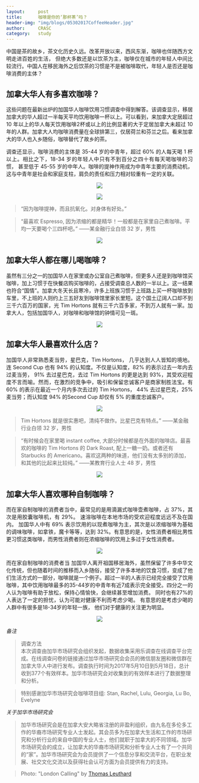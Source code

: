 ```yaml
---
layout: 	post
title:      咖啡是你的‘那杯茶’吗？
header-img:	"img/blogs/05302017CoffeeHeader.jpg"
author:     CRASC
category:	study
---
```

<p align="justify">
中国是茶的故乡，茶文化历史久远。改革开放以来，西风东渐，咖啡也伴随西方文明走进百姓的生活， 但绝大多数还是以饮茶为主，咖啡仅在城市的年轻人中间比较流行。中国人在移民海外之后饮茶的习惯是不是被咖啡取代，年轻人是否还是咖啡消费的主体？
</p>

<!--more-->

## 加拿大华人有多喜欢咖啡？
<p align="justify">
这些问题在最新出炉的加国华人咖啡饮用习惯调查中得到解答。该调查显示，移居加拿大的华人超过一半每天平均饮用咖啡一杯以上。可以看到，来加拿大定居超过 10 年以上的华人每天饮用咖啡2杯或以上的比例显著的大于定居加拿大未超过 10 年的人群。加拿大人均咖啡消费量在全球排第三，仅居荷兰和芬兰之后。看来加拿大的华人也入乡随俗，咖啡替代了故乡的茶。
</p>
<p align="justify"> 
调查还显示，咖啡消费的主体是 35-44 岁的中青年，超过 60% 的人每天喝 1 杯以上。相比之下，18-34 岁的年轻人中只有不到百分之四十有每天喝咖啡的习惯， 甚至低于 45-55 岁的中年人。咖啡的提神作用成为中青年主要的消费动机，这与中青年是社会和家庭支柱，肩负的责任和压力相对较重有一定的关联。
</p>

<p align="center">
  <img src="https://mmbiz.qpic.cn/mmbiz_jpg/bbylg7SuiaLeEo3RDibPX7sz6a9AZjO7yAAvuwHWbiaHq7icNEqmYTKd0RiaesyStlDgKx4OEShqnicW9kniaFlLDpyOA/640?wx_fmt=jpeg&tp=webp&wxfrom=5&wx_lazy=1">
</p>

<p align="center">
  <img src="https://mmbiz.qpic.cn/mmbiz_jpg/bbylg7SuiaLeEo3RDibPX7sz6a9AZjO7yA1icwUiaSouPjHib37O6s63MaaSUIkxn6tbYVWXrg28bkxlv73FcicvX1bA/640?wx_fmt=jpeg&tp=webp&wxfrom=5&wx_lazy=1">
</p>

> “因为咖啡提神，而且抗氧化。对身体有好处。”

> “最喜欢 Espresso, 因为浓缩的都是精华！一般都是在家里自己煮咖啡。平均一天要喝个三四杯吧。”
> ――某金融行业白领 32 岁，男性

<p align="center">
  <img src="https://mmbiz.qpic.cn/mmbiz_jpg/bbylg7SuiaLeEo3RDibPX7sz6a9AZjO7yAia0HKGicrPUGAsEtr7ngzrLVrOQOKrESAYOFRwTYJOxYWNa8iadrgibyog/640?wx_fmt=jpeg&tp=webp&wxfrom=5&wx_lazy=1">
</p>

## 加拿大华人都在哪儿喝咖啡？
<p align="justify"> 
虽然有三分之一的加国华人在家里或办公室自己煮咖啡，但更多人还是到咖啡馆买咖啡，加上习惯于在快餐店购买咖啡的，占接受调查总人数的一半以上。这一结果也符合“国情”。加拿大冬天长且寒冷，许多上班族习惯于上班路上买一杯咖啡放到车里，不上班的人则约上三五好友到咖啡馆里家长里短。这个国土辽阔人口却不到三千六百万的国家，光 Tim Hortons 就有三千六百多家，不到万人就有一家。加拿大人，包括加国华人，对咖啡和咖啡馆的钟情可见一斑。
</p>

<p align="center">
  <img src="https://mmbiz.qpic.cn/mmbiz_jpg/bbylg7SuiaLeEo3RDibPX7sz6a9AZjO7yANiczED5OaEGib8rJGNdtict4GEDsN1lCibPRl2cZib68srPWgta0nliciaymQ/640?wx_fmt=jpeg&tp=webp&wxfrom=5&wx_lazy=1">
</p>

## 加拿大华人最喜欢什么店？
<p align="justify"> 
加国华人非常熟悉麦当劳，星巴克，Tim Hortons， 几乎达到人人皆知的境地。 连 Second Cup 也有 94% 的认知度。不仅是认知度，82% 的表示过去一年内去过麦当劳， 91% 去过星巴克，去过 Tim Hortons 的更是达到 93%，其受欢迎程度不言而喻。然而，在激烈的竞争中，吸引和保留忠诚客户是商家制胜法宝。有 60% 的表示在最近一个月内多次去过的 Tim Hortons， 44% 去过星巴克，25% 麦当劳；而认知度 94% 的Second Cup 却仅有 5% 的重度忠诚客户。
</p>

<p align="center">
  <img src="https://mmbiz.qpic.cn/mmbiz_jpg/bbylg7SuiaLeEo3RDibPX7sz6a9AZjO7yAhG2GvibhsY8MdLdZGMBicWumvo8BYAptnkxpMurFHONKbKV1ChPQgtEw/640?wx_fmt=jpeg&tp=webp&wxfrom=5&wx_lazy=1">
</p>

> Tim Hortons 就是很实惠吧，清纯不做作。比星巴克有特点。”
> ――某金融行业白领 32 岁，男性

> “有时候会在家里喝 instant coffee, 大部分时候都是在外面的咖啡店。最喜欢的咖啡的 Tim Hortons 的 Dark Roast, 配上一糖一奶。或者还有 Starbucks 的 Americano。喜欢这两种的味道，他们没有太多别的添加，和其他的比起来比较纯。”
> ――某教育行业人士 48 岁，男性

<p align="center">
  <img src="https://mmbiz.qpic.cn/mmbiz_jpg/bbylg7SuiaLeEo3RDibPX7sz6a9AZjO7yAeicibDSk1Y9jlVHvfEX0jlf4EnuH2TEfxUXzsBkTRGyVckLdic7yF1g7g/640?wx_fmt=jpeg&tp=webp&wxfrom=5&wx_lazy=1">
</p>

## 加拿大华人喜欢哪种自制咖啡？
<p align="justify"> 
而在家自制咖啡的消费者当中，最常见的是用滴漏式咖啡壶煮咖啡，占 37%，其次是用胶囊咖啡机，有 29%。 速溶咖啡在本地市场的受欢迎程度远远不及在国内。
加国华人中有 69% 表示饮用的以现煮咖啡为主，其次是以浓缩咖啡为基础的调味咖啡，如拿铁，魔卡等等，达到 32%。有意思的是，女性消费者相比男性更习惯这类咖啡，而男性消费者则在浓缩咖啡的饮用上多过于女性消费者。
</p>

<p align="center">
  <img src="https://mmbiz.qpic.cn/mmbiz_jpg/bbylg7SuiaLeEo3RDibPX7sz6a9AZjO7yA8c3UmYGRb7BF8G7qT9CKSYib2DGyBQZcStS0gEtss9ETibNJ5SENIOkg/640?wx_fmt=jpeg&tp=webp&wxfrom=5&wx_lazy=1">
</p>

<p align="justify"> 
而在家自制咖啡的消费者当
加国华人离开祖国移居海外，虽然保留了许多中华文化传统，但也随着时间的推移而入乡随俗，接受了许多本地的饮食习惯，变成了他们生活方式的一部分，咖啡就是一个例子。超过一半的人表示已经完全接受了饮用咖啡，其中饮用咖啡最多的35-44岁的中青年有近7成表示完全接受。四分之一的人认为咖啡有助于放松，保持心情愉快，会继续甚至增加消费。 同时也有27%的人表达了一定的担忧，认为可能对健康不利而考虑少喝。 有意思的是考虑少喝的人群中有很多是18-34岁的年轻一族， 他们对于健康的关注更为明显。
</p>

<p align="center">
  <img src="https://mmbiz.qpic.cn/mmbiz_jpg/bbylg7SuiaLeEo3RDibPX7sz6a9AZjO7yAH2yRsOur2BOsWyoTR28BWR6rLMeick7qRiaIibc6bjicL4e5yLcaRS69YQ/640?wx_fmt=jpeg&tp=webp&wxfrom=5&wx_lazy=1">
</p>

*备注*

> 调查方法<br/>
本次调查由加华市场研究会组织发起，数据收集采用乐调查在线调查平台完成。在线调查问卷的链接通过加华市场研究会会员的微信朋友圈和微信群在加拿大华人中进行发布。调查执行时间为2017年5月10日到5月18日，总计收到377个有效样本。加华市场研究会对收集到的有效样本进行了数据整理和分析。
 
> 特别感谢加华市场研究会咖啡项目组: Stan, Rachel, Lulu, Georgia, Lu Bo, Evelyne

*关于加华市场研究会*

> 加华市场研究会是在加拿大安大略省注册的非盈利组织，由九名在多伦多工作的华裔市场研究专业人士发起。其会员多为在加拿大生活和工作的市场研究和分析行业的来自中国的专业人士，他们就职于加拿大的不同领域。加华市场研究会的成立，让加拿大的华裔市场研究和分析专业人士有了一个共同的“家”。加华市场研究会为会员提供了一个信息分享和交流平台，在职业发展、社交文化交流以及获得社会认可方面为会员提供有力的支持。

> Photo: "London Calling" by [Thomas Leuthard](https://www.flickr.com/photos/thomasleuthard/8749800069)